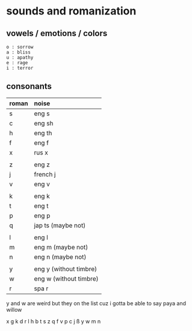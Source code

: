 # sounds and romanization
## vowels / emotions / colors
```
o : sorrow
a : bliss
u : apathy
e : rage
i : terror
```
## consonants
| roman | noise |
|:---|:---|
s | eng s
c | eng sh
h | eng th
f | eng f
x | rus x
|||
z | eng z
j | french j
v | eng v
|||
k | eng k
t | eng t
p | eng p
q | jap ts (maybe not)
|||
l | eng l
m | eng m (maybe not)
n | eng n (maybe not)
|||
y | eng y (without timbre)
w | eng w (without timbre)
r | spa r

y and w are weird but they on the list cuz 
i gotta be able to say paya and willow

x g k
d r l
h b t
s z q
f v p
c j ß
y w
m n
